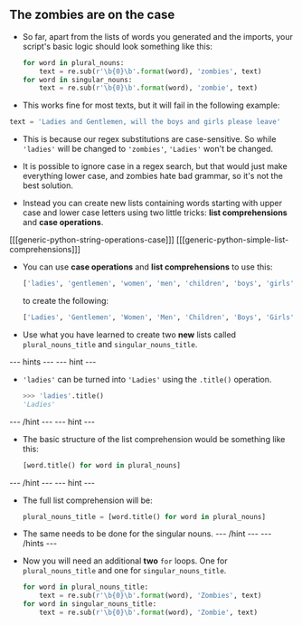 ## The zombies are on the case

- So far, apart from the lists of words you generated and the imports, your script's basic logic should look something like this:

    ```python
    for word in plural_nouns:
        text = re.sub(r'\b{0}\b'.format(word), 'zombies', text)
    for word in singular_nouns:
        text = re.sub(r'\b{0}\b'.format(word), 'zombie', text)
    ```

- This works fine for most texts, but it will fail in the following example:

```python
text = 'Ladies and Gentlemen, will the boys and girls please leave'
```

- This is because our regex substitutions are case-sensitive. So while `'ladies'` will be changed to `'zombies'`, `'Ladies'` won't be changed.

- It is possible to ignore case in a regex search, but that would just make everything lower case, and zombies hate bad grammar, so it's not the best solution.

- Instead you can create new lists containing words starting with upper case and lower case letters using two little tricks: **list comprehensions** and **case operations**.

\[[[generic-python-string-operations-case]]\] \[[[generic-python-simple-list-comprehensions\]]]

- You can use **case operations** and **list comprehensions** to use this:
  ```python
  ['ladies', 'gentlemen', 'women', 'men', 'children', 'boys', 'girls']
  ```
  to create the following:

  ```python
  ['Ladies', 'Gentlemen', 'Women', 'Men', 'Children', 'Boys', 'Girls']
  ```

- Use what you have learned to create two **new** lists called `plural_nouns_title` and `singular_nouns_title`.

--- hints --- --- hint ---
- `'ladies'` can be turned into `'Ladies'` using the `.title()` operation.
    ```python
    >>> 'ladies'.title()
    'Ladies'
    ```
--- /hint --- --- hint ---
- The basic structure of the list comprehension would be something like this:

    ```python
    [word.title() for word in plural_nouns]
    ```
--- /hint --- --- hint ---
- The full list comprehension will be:
  ```python
  plural_nouns_title = [word.title() for word in plural_nouns]
  ```
- The same needs to be done for the singular nouns. --- /hint --- --- /hints ---

- Now you will need an additional **two** `for` loops. One for `plural_nouns_title` and one for `singular_nouns_title`.

    ```python
    for word in plural_nouns_title:
        text = re.sub(r'\b{0}\b'.format(word), 'Zombies', text)
    for word in singular_nouns_title:
        text = re.sub(r'\b{0}\b'.format(word), 'Zombie', text)
    ```
